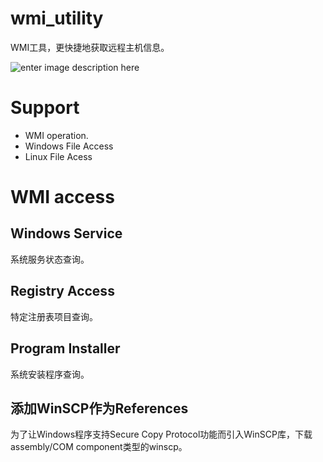 # wmi_utility
WMI工具，更快捷地获取远程主机信息。

![enter image description here](https://travis-ci.org/lucky521/wmi_utility.svg)

# Support 
- WMI operation.
- Windows File Access
- Linux File Acess

# WMI access

## Windows Service
系统服务状态查询。

## Registry Access
特定注册表项目查询。

## Program Installer
系统安装程序查询。



## 添加WinSCP作为References

为了让Windows程序支持Secure Copy Protocol功能而引入WinSCP库，下载assembly/COM component类型的winscp。